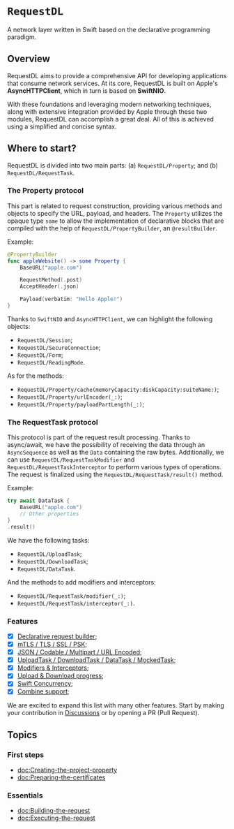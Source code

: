 # ``RequestDL``

A network layer written in Swift based on the declarative programming paradigm.

## Overview

RequestDL aims to provide a comprehensive API for developing applications that consume network services. At its core, RequestDL is built on Apple's **AsyncHTTPClient**, which in turn is based on **SwiftNIO**.

With these foundations and leveraging modern networking techniques, along with extensive integration provided by Apple through these two modules, RequestDL can accomplish a great deal. All of this is achieved using a simplified and concise syntax.

## Where to start?

RequestDL is divided into two main parts: (a) ``RequestDL/Property``; and (b) ``RequestDL/RequestTask``.

### The Property protocol

This part is related to request construction, providing various methods and objects to specify the URL, payload, and headers. The `Property` utilizes the opaque type `some` to allow the implementation of declarative blocks that are compiled with the help of ``RequestDL/PropertyBuilder``, an `@resultBuilder`.

Example:

```swift
@PropertyBuilder
func appleWebsite() -> some Property {
    BaseURL("apple.com")

    RequestMethod(.post)
    AcceptHeader(.json)

    Payload(verbatim: "Hello Apple!")
}
```

Thanks to `SwiftNIO` and `AsyncHTTPClient`, we can highlight the following objects:

- ``RequestDL/Session``;
- ``RequestDL/SecureConnection``;
- ``RequestDL/Form``;
- ``RequestDL/ReadingMode``.

As for the methods:

- ``RequestDL/Property/cache(memoryCapacity:diskCapacity:suiteName:)``;
- ``RequestDL/Property/urlEncoder(_:)``;
- ``RequestDL/Property/payloadPartLength(_:)``;

### The RequestTask protocol

This protocol is part of the request result processing. Thanks to async/await, we have the possibility of receiving the data through an `AsyncSequence` as well as the `Data` containing the raw bytes. Additionally, we can use ``RequestDL/RequestTaskModifier`` and ``RequestDL/RequestTaskInterceptor`` to perform various types of operations. The request is finalized using the ``RequestDL/RequestTask/result()`` method.

Example:

```swift
try await DataTask {
    BaseURL("apple.com")
    // Other properties
}
.result()
```

We have the following tasks:

- ``RequestDL/UploadTask``;
- ``RequestDL/DownloadTask``;
- ``RequestDL/DataTask``.

And the methods to add modifiers and interceptors:

- ``RequestDL/RequestTask/modifier(_:)``;
- ``RequestDL/RequestTask/interceptor(_:)``.

### Features

- [x] [Declarative request builder](<doc:Creating-requests-from-scratch>);
- [x] [mTLS / TLS / SSL / PSK](<doc:Secure-connection>);
- [x] [JSON / Codable / Multipart / URL Encoded](<doc:Exploring-payload>);
- [x] [UploadTask / DownloadTask / DataTask / MockedTask](<doc:Exploring-task>);
- [x] [Modifiers & Interceptors](<doc:Modifiers-and-Interceptors>); 
- [x] [Upload & Download progress](<doc:Upload-and-download-progress>);
- [x] [Swift Concurrency](<doc:Swift-concurrency>);
- [x] [Combine support](<doc:Exploring-combine>);

We are excited to expand this list with many other features. Start by making your contribution in [Discussions](https://github.com/orgs/request-dl/discussions) or by opening a PR (Pull Request).

## Topics

### First steps

- <doc:Creating-the-project-property>
- <doc:Preparing-the-certificates>

### Essentials

- <doc:Building-the-request>
- <doc:Executing-the-request>
